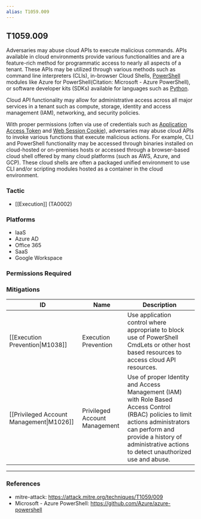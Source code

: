 ```yaml
---
alias: T1059.009
---
```


## T1059.009

Adversaries may abuse cloud APIs to execute malicious commands. APIs available in cloud environments provide various functionalities and are a feature-rich method for programmatic access to nearly all aspects of a tenant. These APIs may be utilized through various methods such as command line interpreters (CLIs), in-browser Cloud Shells, [PowerShell](https://attack.mitre.org/techniques/T1059/001) modules like Azure for PowerShell(Citation: Microsoft - Azure PowerShell), or software developer kits (SDKs) available for languages such as [Python](https://attack.mitre.org/techniques/T1059/006).  

Cloud API functionality may allow for administrative access across all major services in a tenant such as compute, storage, identity and access management (IAM), networking, and security policies.

With proper permissions (often via use of credentials such as [Application Access Token](https://attack.mitre.org/techniques/T1550/001) and [Web Session Cookie](https://attack.mitre.org/techniques/T1550/004)), adversaries may abuse cloud APIs to invoke various functions that execute malicious actions. For example, CLI and PowerShell functionality may be accessed through binaries installed on cloud-hosted or on-premises hosts or accessed through a browser-based cloud shell offered by many cloud platforms (such as AWS, Azure, and GCP). These cloud shells are often a packaged unified environment to use CLI and/or scripting modules hosted as a container in the cloud environment.  


### Tactic
- [[Execution]] (TA0002)

### Platforms
- IaaS
- Azure AD
- Office 365
- SaaS
- Google Workspace

### Permissions Required

### Mitigations

| ID | Name | Description |
| --- | --- | --- |
| [[Execution Prevention\|M1038]] | Execution Prevention | Use application control where appropriate to block use of PowerShell CmdLets or other host based resources to access cloud API resources. |
| [[Privileged Account Management\|M1026]] | Privileged Account Management | Use of proper Identity and Access Management (IAM) with Role Based Access Control (RBAC) policies to limit actions administrators can perform and provide a history of administrative actions to detect unauthorized use and abuse. |


---
### References

- mitre-attack: https://attack.mitre.org/techniques/T1059/009
- Microsoft - Azure PowerShell: https://github.com/Azure/azure-powershell

